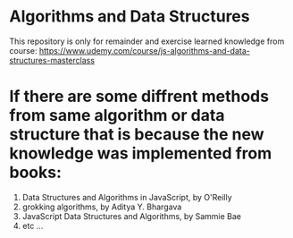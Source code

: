 # Algorithms and Data Structures
This repository is only for remainder and exercise learned knowledge from course:
https://www.udemy.com/course/js-algorithms-and-data-structures-masterclass

# If there are some diffrent methods from same algorithm or data structure that is because the new knowledge was implemented from books:
1. Data Structures and Algorithms in JavaScript, by O'Reilly
2. grokking algorithms, by Aditya Y. Bhargava
3. JavaScript Data Structures and Algorithms, by Sammie Bae
4. etc ...
